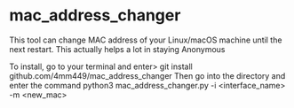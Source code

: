 # mac_address_changer
This tool can change MAC address of your Linux/macOS machine until the next restart. This actually helps a lot in staying Anonymous

To install, go to your terminal and enter> git install github.com/4mm449/mac_address_changer
Then go into the directory and enter the command python3 mac_address_changer.py -i <interface_name> -m <new_mac>
